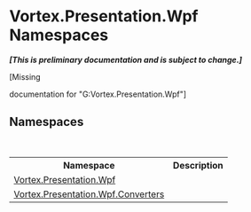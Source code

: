 # Vortex.Presentation.Wpf Namespaces
 _**\[This is preliminary documentation and is subject to change.\]**_

\[Missing <summary> documentation for "G:Vortex.Presentation.Wpf"\]


## Namespaces
&nbsp;<table><tr><th>Namespace</th><th>Description</th></tr><tr><td><a href="N_Vortex_Presentation_Wpf.md">Vortex.Presentation.Wpf</a></td><td></td></tr><tr><td><a href="N_Vortex_Presentation_Wpf_Converters.md">Vortex.Presentation.Wpf.Converters</a></td><td></td></tr></table>&nbsp;
